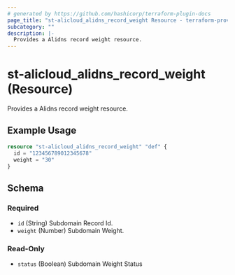 ```yaml
---
# generated by https://github.com/hashicorp/terraform-plugin-docs
page_title: "st-alicloud_alidns_record_weight Resource - terraform-provider-st-alicloud"
subcategory: ""
description: |-
  Provides a Alidns record weight resource.
---
```


# st-alicloud_alidns_record_weight (Resource)

Provides a Alidns record weight resource.

## Example Usage

```terraform
resource "st-alicloud_alidns_record_weight" "def" {
  id = "123456789012345678"
  weight = "30"
}
```

<!-- schema generated by tfplugindocs -->
## Schema

### Required

- `id` (String) Subdomain Record Id.
- `weight` (Number) Subdomain Weight.

### Read-Only

- `status` (Boolean) Subdomain Weight Status
